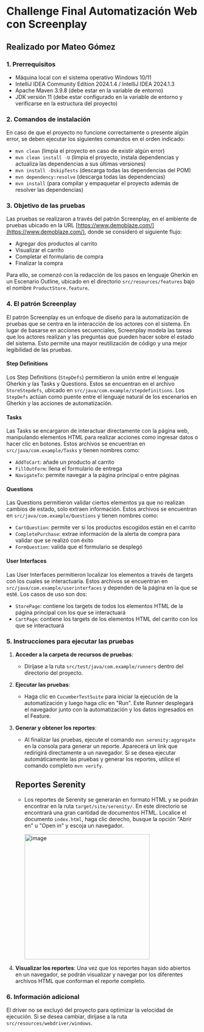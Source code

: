 # Challenge Final Automatización Web con Screenplay

## Realizado por Mateo Gómez

### 1. Prerrequisitos
- Máquina local con el sistema operativo Windows 10/11
- IntelliJ IDEA Community Edition 2024.1.4 / IntelliJ IDEA 2024.1.3
- Apache Maven 3.9.8 (debe estar en la variable de entorno)
- JDK versión 11 (debe estar configurado en la variable de entorno y verificarse en la estructura del proyecto)

### 2. Comandos de instalación
En caso de que el proyecto no funcione correctamente o presente algún error, se deben ejecutar los siguientes comandos en el orden indicado:
- `mvn clean` (limpia el proyecto en caso de existir algún error)
- `mvn clean install -U` (limpia el proyecto, instala dependencias y actualiza las dependencias a sus últimas versiones)
- `mvn install -DskipTests` (descarga todas las dependencias del POM)
- `mvn dependency:resolve` (descarga todas las dependencias)
- `mvn install` (para compilar y empaquetar el proyecto además de resolver las dependencias)

### 3. Objetivo de las pruebas
Las pruebas se realizaron a través del patrón Screenplay, en el ambiente de pruebas ubicado en la URL [https://www.demoblaze.com/](https://www.demoblaze.com/), donde se consideró el siguiente flujo:

- Agregar dos productos al carrito
- Visualizar el carrito
- Completar el formulario de compra
- Finalizar la compra

Para ello, se comenzó con la redacción de los pasos en lenguaje Gherkin en un Escenario Outline, ubicado en el directorio `src/resources/features` bajo el nombre `ProductStore.feature`.

### 4. El patrón Screenplay
El patrón Screenplay es un enfoque de diseño para la automatización de pruebas que se centra en la interacción de los actores con el sistema. En lugar de basarse en acciones secuenciales, Screenplay modela las tareas que los actores realizan y las preguntas que pueden hacer sobre el estado del sistema. Esto permite una mayor reutilización de código y una mejor legibilidad de las pruebas.

#### Step Definitions
Los Step Definitions (`StepDefs`) permitieron la unión entre el lenguaje Gherkin y las Tasks y Questions. Estos se encuentran en el archivo `StoreStepdefs`, ubicado en `src/java/com.example/stepdefinitions`. Los `StepDefs` actúan como puente entre el lenguaje natural de los escenarios en Gherkin y las acciones de automatización.

#### Tasks
Las Tasks se encargaron de interactuar directamente con la página web, manipulando elementos HTML para realizar acciones como ingresar datos o hacer clic en botones. Estos archivos se encuentran en `src/java/com.example/Tasks` y tienen nombres como:
- `AddToCart`: añade un producto al carrito
- `FillOutForm`: llena el formulario de entrega
- `NavigateTo`: permite navegar a la página principal o entre páginas

#### Questions
Las Questions permitieron validar ciertos elementos ya que no realizan cambios de estado, solo extraen información. Estos archivos se encuentran en `src/java/com.example/Questions` y tienen nombres como:
- `CartQuestion`: permite ver si los productos escogidos están en el carrito
- `CompletePurchase`: extrae información de la alerta de compra para validar que se realizó con éxito
- `FormQuestion`: valida que el formulario se desplegó

#### User Interfaces
Las User Interfaces permitieron localizar los elementos a través de targets con los cuales se interactuaría. Estos archivos se encuentran en `src/java/com.example/userinterfaces` y dependen de la página en la que se esté. Los casos de uso son dos:
- `StorePage`: contiene los targets de todos los elementos HTML de la página principal con los que se interactuará
- `CartPage`: contiene los targets de los elementos HTML del carrito con los que se interactuará

### 5. Instrucciones para ejecutar las pruebas

1. **Acceder a la carpeta de recursos de pruebas**:
    - Diríjase a la ruta `src/test/java/com.example/runners` dentro del directorio del proyecto.

2. **Ejecutar las pruebas**:
    - Haga clic en `CucumberTestSuite` para iniciar la ejecución de la automatización y luego haga clic en "Run". Este Runner desplegará el navegador junto con la automatización y los datos ingresados en el Feature.

3. **Generar y obtener los reportes**:
    - Al finalizar las pruebas, ejecute el comando `mvn serenity:aggregate` en la consola para generar un reporte. Aparecerá un link que redirigirá directamente a un navegador. Si se desea ejecutar automáticamente las pruebas y generar los reportes, utilice el comando completo `mvn verify`.
    
    ## Reportes Serenity
    - Los reportes de Serenity se generarán en formato HTML y se podrán encontrar en la ruta `target/site/serenity/`. En este directorio se encontrará una gran cantidad de documentos HTML. Localice el documento `index.html`, haga clic derecho, busque la opción "Abrir en" u "Open in" y escoja un navegador.

      <img width="328" alt="image" src="https://github.com/user-attachments/assets/10330be0-70cf-4726-840c-a4226676227e">

4. **Visualizar los reportes**:
Una vez que los reportes hayan sido abiertos en un navegador, se podrán visualizar y navegar por los diferentes archivos HTML que conforman el reporte completo.

### 6. Información adicional
El driver no se excluyó del proyecto para optimizar la velocidad de ejecución. Si se desea cambiar, diríjase a la ruta `src/resources/webdriver/windows`.

